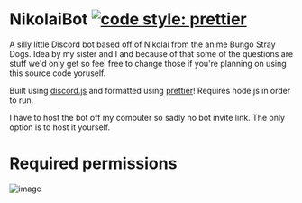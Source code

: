 # NikolaiBot [![code style: prettier](https://img.shields.io/badge/code_style-prettier-ff69b4.svg?style=flat-square)](https://github.com/prettier/prettier)

A silly little Discord bot based off of Nikolai from the anime Bungo Stray Dogs.
Idea by my sister and I and because of that some of the questions are stuff we'd only get so feel free to change those if you're planning on using this source code yoruself.

Built using [discord.js](https://github.com/discordjs) and formatted using [prettier](https://github.com/prettier)!
Requires node.js in order to run.

I have to host the bot off my computer so sadly no bot invite link. The only option is to host it yourself.

# Required permissions
![image](https://github.com/DaniLionn/NikolaiBot/assets/107291896/0347083b-3280-410c-8d1e-2dd3a6694947)


